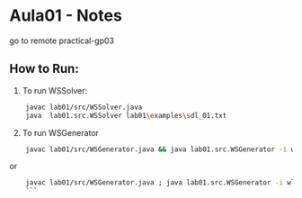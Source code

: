 # Aula01 - Notes

go to remote practical-gp03
## How to Run: 

1. To run WSSolver:
```bash
    javac lab01/src/WSSolver.java
    java  lab01.src.WSSolver lab01\examples\sdl_01.txt
   ```

2. To run WSGenerator
```bash
    javac lab01/src/WSGenerator.java && java lab01.src.WSGenerator -i wlist1.txt -s 15 -o sopa_01.txt
   ``` 
   or
```bash
    javac lab01/src/WSGenerator.java ; java lab01.src.WSGenerator -i wlist1.txt -s 15 -o sopa_01.txt
    ```